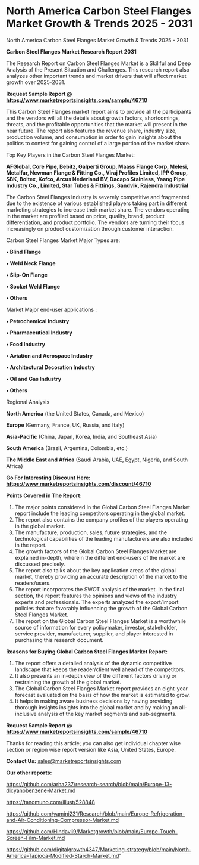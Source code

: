 # North America Carbon Steel Flanges Market Growth & Trends 2025 - 2031
 North America Carbon Steel Flanges Market Growth & Trends 2025 - 2031

<strong>Carbon Steel Flanges Market Research Report 2031</strong>

The Research Report on Carbon Steel Flanges Market is a Skillful and Deep Analysis of the Present Situation and Challenges. This research report also analyzes other important trends and market drivers that will affect market growth over 2025-2031.

<strong>Request Sample Report @ <a href=https://www.marketreportsinsights.com/sample/46710>https://www.marketreportsinsights.com/sample/46710</a></strong>

This Carbon Steel Flanges market report aims to provide all the participants and the vendors will all the details about growth factors, shortcomings, threats, and the profitable opportunities that the market will present in the near future. The report also features the revenue share, industry size, production volume, and consumption in order to gain insights about the politics to contest for gaining control of a large portion of the market share.

Top Key Players in the Carbon Steel Flanges Market:

<strong>AFGlobal, Core Pipe, Bebitz, Galperti Group, Maass Flange Corp, Melesi, Metalfar, Newman Flange & Fitting Co., Viraj Profiles Limited, IPP Group, SBK, Boltex, Kofco, Arcus Nederland BV, Dacapo Stainless, Yaang Pipe Industry Co., Limited, Star Tubes & Fittings, Sandvik, Rajendra Industrial</strong>

The Carbon Steel Flanges Industry is severely competitive and fragmented due to the existence of various established players taking part in different marketing strategies to increase their market share. The vendors operating in the market are profiled based on price, quality, brand, product differentiation, and product portfolio. The vendors are turning their focus increasingly on product customization through customer interaction.

Carbon Steel Flanges Market Major Types are:

<strong>•  Blind Flange

•  Weld Neck Flange

•  Slip-On Flange

•  Socket Weld Flange

•  Others</strong>

Market Major end-user applications :

<strong>•  Petrochemical Industry

•  Pharmaceutical Industry

•  Food Industry

•  Aviation and Aerospace Industry

•  Architectural Decoration Industry

•  Oil and Gas Industry

•  Others</strong>

Regional Analysis

</u><strong><b>North America</b></strong> (the United States, Canada, and Mexico)

<strong><b>Europe </b></strong>(Germany, France, UK, Russia, and Italy)

<strong><b>Asia-Pacific</b></strong> (China, Japan, Korea, India, and Southeast Asia)

<strong><b>South America</b></strong> (Brazil, Argentina, Colombia, etc.)

<strong><b>The Middle East and Africa</b></strong> (Saudi Arabia, UAE, Egypt, Nigeria, and South Africa)

<strong>Go For Interesting Discount Here: <a href=https://www.marketreportsinsights.com/discount/46710>https://www.marketreportsinsights.com/discount/46710</a></strong>

<strong>Points Covered in The Report:</strong>
<ol>
  <li>The major points considered in the Global Carbon Steel Flanges Market report include the leading competitors operating in the global market.</li>
  <li>The report also contains the company profiles of the players operating in the global market.</li>
  <li>The manufacture, production, sales, future strategies, and the technological capabilities of the leading manufacturers are also included in the report.</li>
  <li>The growth factors of the Global Carbon Steel Flanges Market are explained in-depth, wherein the different end-users of the market are discussed precisely.</li>
  <li>The report also talks about the key application areas of the global market, thereby providing an accurate description of the market to the readers/users.</li>
  <li>The report incorporates the SWOT analysis of the market. In the final section, the report features the opinions and views of the industry experts and professionals. The experts analyzed the export/import policies that are favorably influencing the growth of the Global Carbon Steel Flanges Market.</li>
  <li>The report on the Global Carbon Steel Flanges Market is a worthwhile source of information for every policymaker, investor, stakeholder, service provider, manufacturer, supplier, and player interested in purchasing this research document.</li>
</ol>
<strong>Reasons for Buying Global Carbon Steel Flanges Market Report:</strong>

<ol>
  <li>The report offers a detailed analysis of the dynamic competitive landscape that keeps the reader/client well ahead of the competitors.</li>
  <li>It also presents an in-depth view of the different factors driving or restraining the growth of the global market.</li>
  <li>The Global Carbon Steel Flanges Market report provides an eight-year forecast evaluated on the basis of how the market is estimated to grow.</li>
  <li>It helps in making aware business decisions by having providing thorough insights insights into the global market and by making an all-inclusive analysis of the key market segments and sub-segments.</li>
</ol>
<strong>Request Sample Report @ <a href=https://www.marketreportsinsights.com/sample/46710>https://www.marketreportsinsights.com/sample/46710</a></strong>


Thanks for reading this article; you can also get individual chapter wise section or region wise report version like Asia, United States, Europe.

<strong>Contact Us:</strong>
sales@marketreportsinsights.com

<strong>Our other reports:</strong>

<a href=https://github.com/arha237/research-search/blob/main/Europe-13-dicyanobenzene-Market.md>https://github.com/arha237/research-search/blob/main/Europe-13-dicyanobenzene-Market.md</a>

<a href=https://tanomuno.com/illust/528848>https://tanomuno.com/illust/528848</a>

<a href=https://github.com/yamini231/Research/blob/main/Europe-Refrigeration-and-Air-Conditioning-Compressor-Market.md>https://github.com/yamini231/Research/blob/main/Europe-Refrigeration-and-Air-Conditioning-Compressor-Market.md</a>

<a href=https://github.com/Hindavii9/Marketgrowth/blob/main/Europe-Touch-Screen-Film-Market.md>https://github.com/Hindavii9/Marketgrowth/blob/main/Europe-Touch-Screen-Film-Market.md</a>

<a href=https://github.com/digitalgrowth4347/Marketing-strategy/blob/main/North-America-Tapioca-Modified-Starch-Market.md>https://github.com/digitalgrowth4347/Marketing-strategy/blob/main/North-America-Tapioca-Modified-Starch-Market.md</a>"
